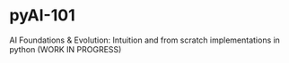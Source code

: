 # pyAI-101

AI Foundations &amp; Evolution: Intuition and from scratch implementations in python (WORK IN PROGRESS)
